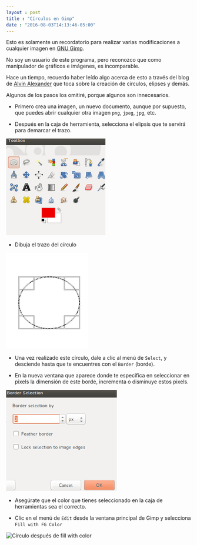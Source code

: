 ```yaml
---
layout : post
title : "Círculos en Gimp"
date : "2016-08-03T14:13:46-05:00"
---
```


<p>Esto es solamente un recordatorio para realizar varias modificaciones a cualquier imagen en <a href="https://www.gimp.org/">GNU  Gimp</a>.</p>

<p>No soy un usuario de este programa, pero reconozco que como manipulador de gráficos e imágenes, es incomparable.</p>

<p>Hace un tiempo, recuerdo haber leído algo acerca de esto a través del blog de <a href="http://alvinalexander.com/gimp/gimp-how-to-create-draw-circle-in-gimp-tutorial/">Alvin Alexander</a> que toca sobre la creación de círculos, elipses y demás.</p>

<p>Algunos de los pasos los omitiré, porque algunos son innecesarios.</p>

<ul>
<li><p>Primero crea una imagen, un nuevo documento, aunque por supuesto, que puedes abrir cualquier otra imagen <code>png</code>, <code>jpeg</code>, <code>jpg</code>, etc.</p></li>

<li><p>Después en la caja de herramienta, selecciona el elipsis que te servirá para demarcar el trazo.</p></li>
</ul>

<p><img src="/images/selectelilipse.png" alt="Selecciona elipse"></p>

<ul>
<li>Dibuja el trazo del círculo</li>
</ul>

<p><img src="/images/dibujaimagen.png" alt="dibuja imagen"></p>

<ul>
<li><p>Una vez realizado este círculo, dale a clic al menú de <code>Select</code>, y desciende hasta que te encuentres con el <code>Border</code> (borde).</p></li>

<li><p>En la nueva ventana que aparece donde te especifica en seleccionar en pixels la dimensión de este borde, incrementa o disminuye estos pixels.</p></li>
</ul>

<p><img src="/images/selectmenuborder.png" alt="Selecciona el borde del Menú"></p>

<ul>
<li><p>Asegúrate que el color que tienes seleccionado en la caja de herramientas sea el correcto.</p></li>

<li><p>Clic en el menú de <code>Edit</code> desde la ventana principal de Gimp y selecciona <code>Fill with FG Color</code></p></li>
</ul>

<p><img src="/images/círculocolor.png" alt="Círculo después de fill with color"></p>
